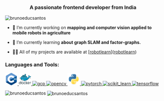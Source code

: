 <h3 align="center">A passionate frontend developer from India</h3>

<p align="left"> <img src="https://komarev.com/ghpvc/?username=brunoeducsantos&label=Profile%20views&color=0e75b6&style=flat" alt="brunoeducsantos" /> </p>

- 🔭 I’m currently working on **mapping and computer vision applied to mobile robots in agriculture**

- 🌱 I’m currently learning **about graph SLAM and factor-graphs.**

- 👨‍💻 All of my projects are available at [[robotlearn](https://brunoeducsantos.github.io/robotlearn/)]([robotlearn](https://brunoeducsantos.github.io/robotlearn/))


<h3 align="left">Languages and Tools:</h3>
<p align="left"> <a href="https://www.w3schools.com/cpp/" target="_blank"> <img src="https://raw.githubusercontent.com/devicons/devicon/master/icons/cplusplus/cplusplus-original.svg" alt="cplusplus" width="40" height="40"/> </a> <a href="https://www.docker.com/" target="_blank"> <img src="https://raw.githubusercontent.com/devicons/devicon/master/icons/docker/docker-original-wordmark.svg" alt="docker" width="40" height="40"/> </a> <a href="https://cloud.google.com" target="_blank"> <img src="https://www.vectorlogo.zone/logos/google_cloud/google_cloud-icon.svg" alt="gcp" width="40" height="40"/> </a> <a href="https://opencv.org/" target="_blank"> <img src="https://www.vectorlogo.zone/logos/opencv/opencv-icon.svg" alt="opencv" width="40" height="40"/> </a> <a href="https://www.python.org" target="_blank"> <img src="https://raw.githubusercontent.com/devicons/devicon/master/icons/python/python-original.svg" alt="python" width="40" height="40"/> </a> <a href="https://pytorch.org/" target="_blank"> <img src="https://www.vectorlogo.zone/logos/pytorch/pytorch-icon.svg" alt="pytorch" width="40" height="40"/> </a> <a href="https://scikit-learn.org/" target="_blank"> <img src="https://upload.wikimedia.org/wikipedia/commons/0/05/Scikit_learn_logo_small.svg" alt="scikit_learn" width="40" height="40"/> </a> <a href="https://www.tensorflow.org" target="_blank"> <img src="https://www.vectorlogo.zone/logos/tensorflow/tensorflow-icon.svg" alt="tensorflow" width="40" height="40"/> </a> </p>

<p><img align="left" src="https://github-readme-stats.vercel.app/api/top-langs?username=brunoeducsantos&show_icons=true&locale=en&layout=compact" alt="brunoeducsantos" /></p>

<p>&nbsp;<img align="center" src="https://github-readme-stats.vercel.app/api?username=brunoeducsantos&show_icons=true&locale=en" alt="brunoeducsantos" /></p>
